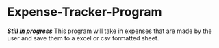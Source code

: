 # Expense-Tracker-Program

***Still in progress***
This program will take in expenses that are made by the user and save them to a excel or csv formatted sheet. 
